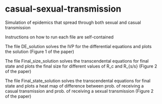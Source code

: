 # casual-sexual-transmission
Simulation of epidemics that spread through both sexual and casual transmission

Instructions on how to run each file are self-contained

The file DE_solution solves the IVP for the differential equations and plots the solution (Figure 1 of the paper)

The file Final_size_solution solves the transcendental equations for final state and plots the final size for different values of R_c and R_{s/s} (Figure 2 of the paper)

The file Final_state_solution solves the transcendental equations for final state and plots a heat map of difference between prob. of receiving a casual transmission and prob. of receiving a sexual transmission (Figure 2 of the paper)

